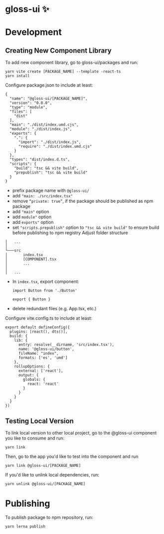 # gloss-ui ✨

# Development
## Creating New Component Library

To add new component library, go to gloss-ui/packages and run:
```
yarn vite create [PACKAGE_NAME] --template -react-ts
yarn intall
```
Configure package.json to include at least:
```
{
  "name": "@gloss-ui/[PACKAGE_NAME]",
  "version": "0.0.0",
  "type": "module",
  "files": [
    "dist"
  ],
  "main": "./dist/index.umd.cjs",
  "module": "./dist/index.js",
  "exports": {
    ".": {
      "import": "./dist/index.js",
      "require": "./dist/index.umd.cjs"
    }
  },
  "types": "dist/index.d.ts",
  "scripts": {
    "build": "tsc && vite build",
    "prepublish": "tsc && vite build"
  }
}

```
- prefix package name with `@gloss-ui/`
- add `"main: ./src/index.tsx"`
- remove `“private: true”`, if the package should be published as npm package
- add `"main"` option
- add `module"` option
- add `exports"` option
- set `"scripts.prepublish"` option to `"tsc && vite build"` to ensure build before publishing to npm registry
Adjust folder structure
```
│   ...
│
└───src
│       index.tsx
│       [COMPONENT].tsx
│       ...
│
│   ...
```
- In `index.tsx`, export component:
  ```
  import Button from './Button'

  export { Button }
  ```

- delete redundant files (e.g. App.tsx, etc.)

Configure vite.config.ts to include at least:
```
export default defineConfig({
  plugins: [react(), dts()],
  build: {
    lib: {
      entry: resolve(__dirname, 'src/index.tsx'),
      name: '@gloss-ui/button',
      fileName: "index",
      formats: ['es', 'umd']
    },
    rollupOptions: {
      external: ['react'],
      output: {
        globals: {
          react: 'react'
        }
      }
    }
  }
})
```

## Testing Local Version
To link local version to other local project, go to the @gloss-ui component you like to consume and run:
```
yarn link
```

Then, go to the app you'd like to test into the component and run
```
yarn link @gloss-ui/[PACKAGE_NAME]
```

If you'd like to unlink local dependencies, run:
```
yarn unlink @gloss-ui/[PACKAGE_NAME]
```

# Publishing
To publish package to npm repository, run:
```
yarn lerna publish
```
